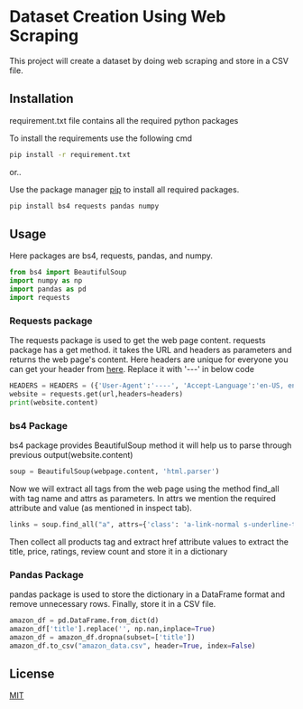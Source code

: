 # Dataset Creation Using Web Scraping
This project will create a dataset by doing web scraping and store in a CSV file. 


## Installation

requirement.txt file contains all the required python packages

To install the requirements use the following cmd
```bash
pip install -r requirement.txt
```
or..

Use the package manager [pip](https://pip.pypa.io/en/stable/) to install all required packages.

```bash
pip install bs4 requests pandas numpy
```

## Usage
Here packages are bs4, requests, pandas, and numpy.
```python
from bs4 import BeautifulSoup
import numpy as np
import pandas as pd
import requests
```

### Requests package
The requests package is used to get the web page content. requests package has a get method. it takes the URL and headers as parameters and returns the web page's content. Here headers are unique for everyone you can get your header from [here](https://www.whatismybrowser.com/detect/what-is-my-user-agent/). Replace it with '---' in below code
```python
HEADERS = HEADERS = ({'User-Agent':'----', 'Accept-Language':'en-US, en;q=0.5'})
website = requests.get(url,headers=headers)
print(website.content)
```
### bs4 Package
bs4 package provides BeautifulSoup method it will help us to parse through previous output(website.content)
```python
soup = BeautifulSoup(webpage.content, 'html.parser')
```
Now we will extract all <a> tags from the web page using the method find_all with tag name and attrs as parameters. In attrs we mention the required attribute and value (as mentioned in inspect tab).
```python
links = soup.find_all("a", attrs={'class': 'a-link-normal s-underline-text s-underline-link-text s-link-style a-text-normal'})
```
Then collect all products <a> tag and extract href attribute values to extract the title, price, ratings, review count and store it in a dictionary

### Pandas Package
pandas package is used to store the dictionary in a DataFrame format and remove unnecessary rows. Finally, store it in a CSV file.
``` python
amazon_df = pd.DataFrame.from_dict(d)
amazon_df['title'].replace('', np.nan,inplace=True)
amazon_df = amazon_df.dropna(subset=['title'])
amazon_df.to_csv("amazon_data.csv", header=True, index=False)
```
## License

[MIT](https://choosealicense.com/licenses/mit/)
